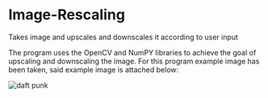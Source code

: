 # Image-Rescaling
Takes image and upscales and downscales it according to user input

The program uses the OpenCV and NumPY libraries to achieve the goal of upscaling and downscaling the image.
For this program example image has been taken, said example image is attached below:
                    
![daft punk](https://user-images.githubusercontent.com/110688533/201524993-d929ee9e-3ace-4340-9270-3353bf6b1f6f.png)
